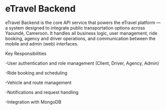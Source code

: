 # eTravel Backend
eTravel Backend is the core API service that powers the eTravel platform — a system designed to integrate public transportation options across Yaoundé, Cameroon.
It handles all business logic, user management, ride booking, agency and driver operations, and communication between the mobile and admin (web) interfaces.

Key Responsibilities

-User authentication and role management (Client, Driver, Agency, Admin)

-Ride booking and scheduling

-Vehicle and route management

-Notifications and request handling

-Integration with MongoDB
